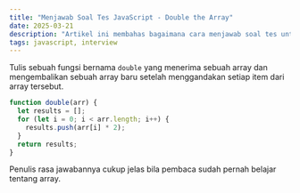 ```yaml
---
title: "Menjawab Soal Tes JavaScript - Double the Array"
date: 2025-03-21
description: "Artikel ini membahas bagaimana cara menjawab soal tes untuk menggandakan item array"
tags: javascript, interview
---
```


Tulis sebuah fungsi bernama `double` yang menerima sebuah array dan mengembalikan sebuah array baru setelah menggandakan setiap item dari array tersebut. 

```js
function double(arr) {
  let results = [];
  for (let i = 0; i < arr.length; i++) {
    results.push(arr[i] * 2);
  }
  return results;
}
```

Penulis rasa jawabannya cukup jelas bila pembaca sudah pernah belajar tentang array. 